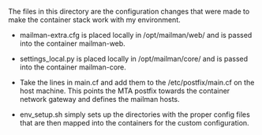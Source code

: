 The files in this directory are the configuration changes that were made to make the container stack work with my environment.

- mailman-extra.cfg is placed locally in /opt/mailman/web/ and is passed into the container mailman-web.

- settings_local.py is placed locally in /opt/mailman/core/ and is passed into the container mailman-core.

- Take the lines in main.cf and add them to the /etc/postfix/main.cf on the host machine. This points the MTA postfix towards the container network gateway and defines the mailman hosts. 

- env_setup.sh simply sets up the directories with the proper config files that are then mapped into the containers for the custom configuration. 
